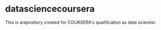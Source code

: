 datasciencecoursera
===================

This is arepository created for COURSERA's qualification as data scientist.
